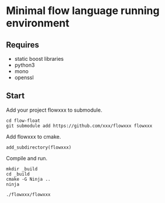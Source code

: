 # Minimal flow language running environment

## Requires

* static boost libraries
* python3
* mono
* openssl

## Start

Add your project flowxxx to submodule.

```
cd flow-float
git submodule add https://github.com/xxx/flowxxx flowxxx
```

Add flowxxx to cmake.

```
add_subdirectory(flowxxx)
```

Compile and run.

```
mkdir _build
cd _build
cmake -G Ninja ..
ninja
```

```
./flowxxx/flowxxx
```
